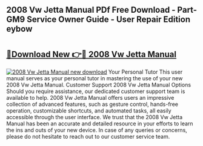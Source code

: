 ## 2008 Vw Jetta Manual PDf Free Download - Part-GM9 Service Owner Guide - User Repair Edition eybow

# <h2><a href="http://bc43923.oget.top/?id=2008+Vw+Jetta+Manual">🔗Download New 👉🔴 2008 Vw Jetta Manual</a></h2>

[![2008 Vw Jetta Manual new download](https://i.imgur.com/5g1atiW.png)](http://bc43923.oget.top/?id=2008+Vw+Jetta+Manual)
Your Personal Tutor This user manual serves as your personal tutor in mastering the use of your new 2008 Vw Jetta Manual. Customer Support 2008 Vw Jetta Manual Options Should you require assistance, our dedicated customer support team is available to help. 2008 Vw Jetta Manual offers users an impressive collection of advanced features, such as gesture control, hands-free operation, customizable shortcuts, and automated tasks, all easily accessible through the user interface. We trust that the 2008 Vw Jetta Manual has been an accurate and detailed resource in your efforts to learn the ins and outs of your new device. In case of any queries or concerns, please do not hesitate to reach out to our customer service team.
